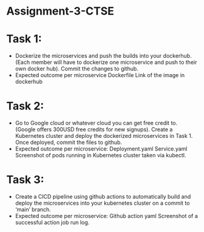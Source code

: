 # Assignment-3-CTSE

# Task 1:
- Dockerize the microservices and push the builds into your dockerhub. (Each member will have to dockerize one microservice and push to their own docker hub). Commit the changes to github.
- Expected outcome per microservice
Dockerfile
Link of the image in dockerhub

# Task 2:
- Go to Google cloud or whatever cloud you can get free credit to. (Google offers 300USD free credits for new signups). Create a Kubernetes cluster and deploy the dockerized microservices in Task 1. Once deployed, commit the files to github.
- Expected outcome per microservice:
Deployment.yaml
Service.yaml
Screenshot of pods running in Kubernetes cluster taken via kubectl.

# Task 3:
- Create a CICD pipeline using github actions to automatically build and deploy the microservices into your kubernetes cluster on a commit to ‘main’ branch.
- Expected outcome per microservice:
Github action yaml
Screenshot of a successful action job run log.
